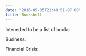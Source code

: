 ```yaml
---
date: "2016-05-05T21:48:51-07:00"
title: Bookshelf
---
```



Inteneded to be a list of books



Business:







Financial Crisis:


